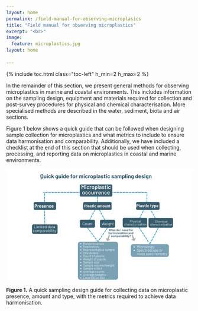 ```yaml
---
layout: home
permalink: /field-manual-for-observing-microplasics
title: "Field manual for observing microplastics"
excerpt: "<br>"
image:
  feature: microplastics.jpg
layout: home

---
```

{% include toc.html class="toc-left" h_min=2 h_max=2 %} 

In the remainder of this section, we present general methods for observing microplastics in marine and coastal environments. This includes information on the sampling design, equipment and materials required for collection and post-survey procedures for physical and chemical characterisation. More specialised methods are described in the water, sediment, biota and air sections.

Figure 1 below shows a quick guide that can be followed when designing sample collection for microplastics and what metrics to include to ensure data harmonisation and comparability. Additionally, we have included a checklist at the end of this section that should be used when collecting, processing, and reporting data on microplastics in coastal and marine environments. 

![alt_text](images/figures/figure1.png "image_tooltip")

**Figure 1.** A quick sampling design guide for collecting data on microplastic presence, amount and type, with the metrics required to achieve data harmonisation. 
